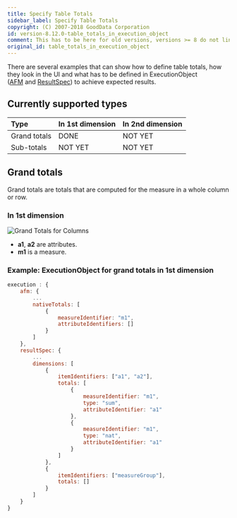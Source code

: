 ```yaml
---
title: Specify Table Totals
sidebar_label: Specify Table Totals
copyright: (C) 2007-2018 GoodData Corporation
id: version-8.12.0-table_totals_in_execution_object
comment: This has to be here for old versions, versions >= 8 do not link to this anywhere
original_id: table_totals_in_execution_object
---
```


There are several examples that can show how to define table totals, how they look in the UI and what has to be defined in ExecutionObject \([AFM](50_custom__execution.md#native-total) and [ResultSpec](50_custom__result.md#totals)\) to achieve expected results.

## Currently supported types

| Type | In 1st dimension | In 2nd dimension |
| :--- | :--- | :--- |
| Grand totals | DONE | NOT YET |
| Sub-totals | NOT YET | NOT YET |

## Grand totals

Grand totals are totals that are computed for the measure in a whole column or row.

### In 1st dimension

![Grand Totals for Columns](assets/GrandTotalsForColumns.png)

* **a1**, **a2** are attributes.
* **m1** is a measure.

### Example: ExecutionObject for grand totals in 1st dimension

```javascript
execution : {
    afm: {
        ...
        nativeTotals: [
            {
                measureIdentifier: "m1",
                attributeIdentifiers: []
            }
        ]
    },
    resultSpec: {
        ...
        dimensions: [
            {
                itemIdentifiers: ["a1", "a2"],
                totals: [
                    {
                        measureIdentifier: "m1",
                        type: "sum",
                        attributeIdentifier: "a1"
                    },
                    {
                        measureIdentifier: "m1",
                        type: "nat",
                        attributeIdentifier: "a1"
                    }
                ]
            },
            {
                itemIdentifiers: ["measureGroup"],
                totals: []
            }
        ]
    }
}
```
